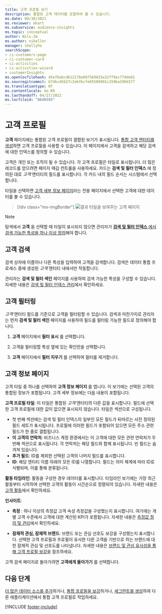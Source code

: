 ```yaml
---
title: 고객 프로필 보기
description: 통합된 고객 데이터를 조합하여 볼 수 있습니다.
ms.date: 09/30/2021
ms.reviewer: mhart
ms.subservice: audience-insights
ms.topic: conceptual
author: Nils-2m
ms.author: nikeller
manager: shellyha
searchScope:
- ci-customers-page
- ci-customer-card
- ci-activities
- ci-activities-wizard
- customerInsights
ms.openlocfilehash: 45ef6abcd612178a097569825e32ff9ac779de01
ms.sourcegitcommit: b7dbcd5627c2ebfbcfe65589991c159ba290d377
ms.translationtype: HT
ms.contentlocale: ko-KR
ms.lasthandoff: 04/27/2022
ms.locfileid: "8646593"
---
```

# <a name="customer-profiles"></a>고객 프로필

**고객** 페이지에는 통합된 고객 프로필이 결합된 보기가 표시됩니다. [통합 고객 엔터티를 생성](data-unification.md)하면 고객 프로필을 사용할 수 있습니다. 이 페이지에서 고객을 검색하고 해당 검색에 대한 인덱스를 정의할 수 있습니다.

고객은 개인 또는 조직이 될 수 있습니다. 각 고객 프로필은 타일로 표시됩니다. 더 많은 레코드를 얻으려면 페이지 매김 컨트롤을 사용하세요. 카드는 **검색 및 필터 인덱스** 에 정의된 대로 *고객* 엔터티의 필드를 표시합니다. 각 카드 내의 필드 순서는 시스템에서 선택합니다.

타일을 선택하면 [고객 세부 정보 페이지](customer-profiles.md#customer-details-page)라는 전용 페이지에서 선택한 고객에 대한 데이터를 볼 수 있습니다.

> [!div class="mx-imgBorder"] 
> ![결과 타일을 보여주는 고객 페이지](media/customers-page-result-tiles-B2C.png "결과 타일을 보여주는 고객 페이지")

> [!NOTE]
> 탐색에서 **고객** 을 선택할 때 타일이 표시되지 않으면 관리자가 [**검색 및 필터 인덱스** 에서 검색 가능한 특성을 하나 이상 정의](search-filter-index.md)해야 합니다.

## <a name="search-for-customers"></a>고객 검색

검색 상자에 이름이나 다른 특성을 입력하여 고객을 검색합니다. 검색은 데이터 통합 프로세스 중에 생성된 _고객_ 엔터티 내에서만 작동합니다.

관리자는 **검색 및 필터 색인** 페이지를 사용하여 검색 가능한 특성을 구성할 수 있습니다. 자세한 내용은 [검색 및 필터 인덱스 관리](search-filter-index.md)에서 확인하세요.

## <a name="filter-customers"></a>고객 필터링

_고객_ 엔터티 필드를 기준으로 고객을 필터링할 수 있습니다.  검색과 마찬가지로 관리자는 먼저 **검색 및 필터 색인** 페이지를 사용하여 필드를 필터링 가능한 필드로 정의해야 합니다.

1. **고객** 페이지에서 **필터 표시** 를 선택합니다.

1. 고객을 필터링할 특성 옆에 있는 확인란을 선택합니다.

1. **고객** 페이지에서 **필터 지우기** 를 선택하여 필터를 제거합니다.

## <a name="customer-details-page"></a>고객 정보 페이지

고객 타일 중 하나를 선택하여 **고객 정보 페이지** 를 엽니다. 이 보기에는 선택된 고객의 통합된 정보가 포함됩니다. 고객 세부 정보에는 다음 내용이 포함됩니다.

**고객 프로필 타일**: 이 타일은 통합된 _고객_ 엔터티의 다른 값을 표시합니다. 필드에 선택한 고객 프로필에 대한 값이 없으면 표시되지 않습니다. 타일은 섹션으로 구성됩니다.  
  - 첫 번째 섹션에는 검색 및 필터 인덱스의 일부인 모든 필드가 뒤따르는 사전 정의된 필드 세트가 표시됩니다. 프로필에 이러한 필드가 포함되어 있으면 모든 주소 관련 필드가 한 줄로 결합됩니다. 
  - **이 고객의 연락처**: 비즈니스 계정 환경에서는 이 고객에 대한 모든 관련 연락처가 두 번째 섹션으로 표시됩니다. 각 연락처는 해당 필드와 함께 표시됩니다. 빈 필드는 숨겨져 있습니다.
  - **추가 필드**: ID를 제외한 선택된 고객의 나머지 필드를 표시합니다. 
  - **ID**: 해당 엔티티 이름 아래의 모든 ID를 나열합니다. 필드는 의미 체계에 따라 ID로 식별되며, 이를 통해 분류됩니다.

**활동 타임라인**: 활동을 구성한 경우 데이터를 표시합니다. 타임라인 보기에는 가장 최근 활동부터 시작하여 선택한 고객의 활동이 시간순으로 정렬되어 있습니다. 자세한 내용은 [고객 활동](activities.md)에서 확인하세요.

**인사이트**:  
  - **측정** : 하나 이상의 측정값 고객 속성 측정값을 구성했는지 표시합니다. 여기에는 개별 고객 수준에서 고객에 대한 계산된 KPI가 포함됩니다. 자세한 내용은 [측정값 정의 및 관리](measures.md)에서 확인하세요.

  - **잠재적 관심, 잠재적 브랜드**: 브랜드 또는 관심 선호도 보강을 구성했는지 표시합니다. 선택한 고객 프로필과 프로필이 유사한 다른 고객을 기반으로 하는 브랜드에 대한 잠재적 관심 및 선호도를 나타냅니다. 자세한 내용은 [브랜드 및 관심 유사성을 통해 고객 프로필 보강](enrichment-microsoft.md)을 참조하세요.

고객 검색 페이지로 돌아가려면 **고객에게 돌아가기** 를 선택합니다.

## <a name="next-steps"></a>다음 단계

[더 많은 데이터 소스를 추가](data-sources.md)하거나, [통합 프로필을 보강](enrichment-hub.md)하거나, [세그먼트를 생성](segments.md)하여 다른 애플리케이션에서 통합 고객 프로필로 작업하세요.


[!INCLUDE [footer-include](includes/footer-banner.md)]
